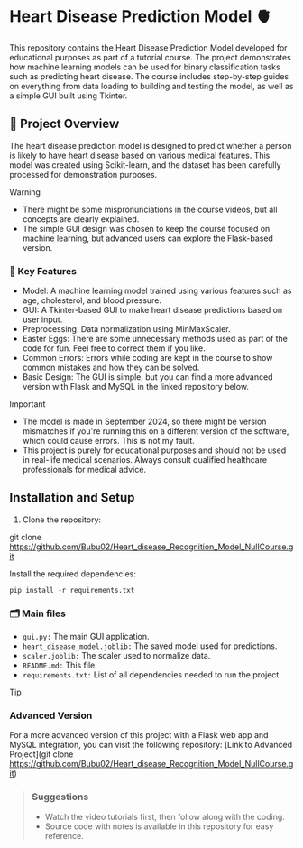 # Heart Disease Prediction Model :anatomical_heart:
This repository contains the Heart Disease Prediction Model developed for educational purposes as part of a tutorial course. The project demonstrates how machine learning models can be used for binary classification tasks such as predicting heart disease. The course includes step-by-step guides on everything from data loading to building and testing the model, as well as a simple GUI built using Tkinter.

## :seedling: Project Overview
The heart disease prediction model is designed to predict whether a person is likely to have heart disease based on various medical features. This model was created using Scikit-learn, and the dataset has been carefully processed for demonstration purposes.

> [!WARNING]
> * There might be some mispronunciations in the course videos, but all concepts are clearly explained.
> * The simple GUI design was chosen to keep the course focused on machine learning, but advanced users can explore the Flask-based version.

### :star2: Key Features
* Model: A machine learning model trained using various features such as age, cholesterol, and blood pressure.
* GUI: A Tkinter-based GUI to make heart disease predictions based on user input.
* Preprocessing: Data normalization using MinMaxScaler.
* Easter Eggs: There are some unnecessary methods used as part of the code for fun. Feel free to correct them if you like.
* Common Errors: Errors while coding are kept in the course to show common mistakes and how they can be solved.
* Basic Design: The GUI is simple, but you can find a more advanced version with Flask and MySQL in the linked repository below.

> [!IMPORTANT]
> * The model is made in September 2024, so there might be version mismatches if you're running this on a different version of the software, which could cause errors. This is not my fault.
> * This project is purely for educational purposes and should not be used in real-life medical scenarios. Always consult qualified healthcare professionals for medical advice.

## Installation and Setup
1. Clone the repository:

git clone https://github.com/Bubu02/Heart_disease_Recognition_Model_NullCourse.git

Install the required dependencies:

`pip install -r requirements.txt`

### :card_index_dividers: Main files
* `gui.py:` The main GUI application.
* `heart_disease_model.joblib:` The saved model used for predictions.
* `scaler.joblib:` The scaler used to normalize data.
* `README.md:` This file.
* `requirements.txt:` List of all dependencies needed to run the project.
  
> [!TIP]
> ### Advanced Version
> For a more advanced version of this project with a Flask web app and MySQL integration, you can visit the following repository: [Link to Advanced Project](git clone https://github.com/Bubu02/Heart_disease_Recognition_Model_NullCourse.git)

> ### Suggestions
> * Watch the video tutorials first, then follow along with the coding.
> * Source code with notes is available in this repository for easy reference.

